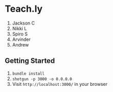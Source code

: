 Teach.ly
=============

1. Jackson C
2. Nikki L
3. Spiro S
4. Arvinder
5. Andrew

## Getting Started

1. `bundle install`
2. `shotgun -p 3000 -o 0.0.0.0`
3. Visit `http://localhost:3000/` in your browser
